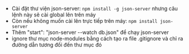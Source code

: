 - Cài đặt thư viện json-server: `npm install -g json-server` nhưng câu lệnh
này sẽ cài global lên trên máy
- Còn nếu không muốn cài lên trực tiếp trên máy: `npm install json-server`
- Thêm "start": "json-server --watch db.json" để chạy json-server
- ignore thư mục node-modules bằng cách tạo ra file .gitignore và chỉ ra đường dẫn tương đối đến thư mục đó